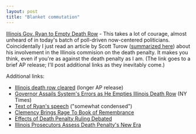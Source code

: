 ```yaml
---
layout: post
title: "Blanket commutation"
---
```




<a href="http://www.washingtonpost.com/wp-dyn/articles/A42290-2003Jan11.html">Illinois Gov. Ryan to Empty Death Row</a> - This takes a lot of courage, almost unheard of in today's batch of poll-driven now-centered politicians. Coincidentally I just read an article by Scott Turow (<a href="http://www.azstarnet.com/star/mon/30106editdeathpenalty.html">summarized here</a>) about his involvement in the Illinois commision on the death penalty. It makes you think, even if you're as against the death penalty as I am. (The link goes to a brief AP release; I'll post additional links as they inevitably come.)

<p>Additional links:</p>

<p><ul>
 <li><a href="http://www.salon.com/news/wire/2003/01/11/ill_death_row/index.html">Illinois death row cleared</a> (longer AP release)</li>
 <li><a href="http://www.nytimes.com/2003/01/12/national/12DEAT.html">Governor Assails System's Errors as He Empties Illinois Death Row</a> (NY Times)</li>
 <li><a href="http://www.salon.com/news/feature/2003/01/14/ryan/index.html">Text of Ryan's speech</a> ("somewhat condensed")</li>
 <li><a href="http://www.washingtonpost.com/wp-dyn/articles/A52026-2003Jan13.html">Clemency Brings Rage To Book of Remembrance</a></li>
 <li><a href="http://www.washingtonpost.com/wp-dyn/articles/A47402-2003Jan12.html">Effects of Death Penalty Ruling Debated</a></li>
 <li><a href="http://www.nytimes.com/2003/01/14/national/14DEAT.html">Illinois Prosecutors Assess Death Penalty's New Era</a></li>
</ul>


